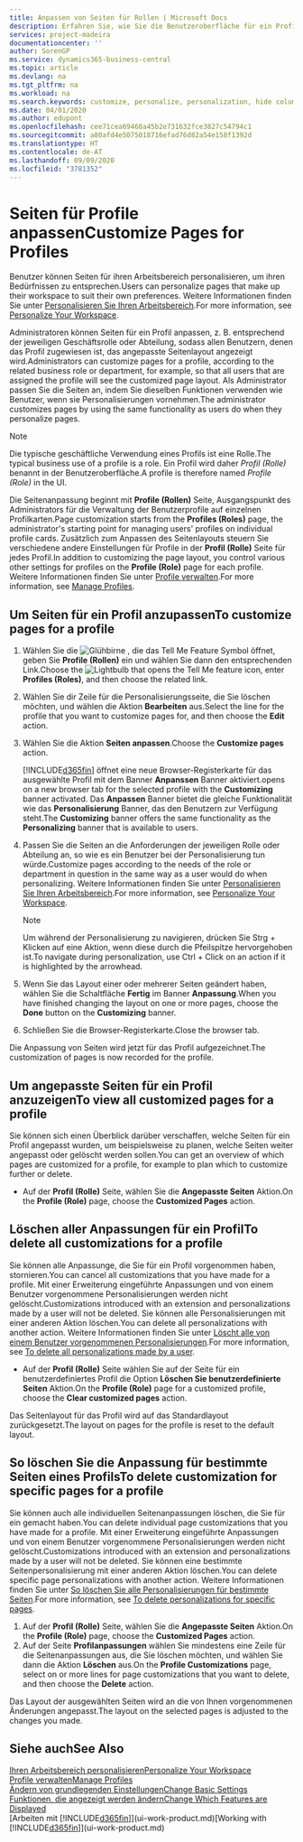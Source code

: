 ```yaml
---
title: Anpassen von Seiten für Rollen | Microsoft Docs
description: Erfahren Sie, wie Sie die Benutzeroberfläche für ein Profil (eine Rolle) anpassen, sodass allen Benutzern, die diese Rolle zugewiesen haben, ein benutzerdefinierter Arbeitsbereich angezeigt wird.
services: project-madeira
documentationcenter: ''
author: SorenGP
ms.service: dynamics365-business-central
ms.topic: article
ms.devlang: na
ms.tgt_pltfrm: na
ms.workload: na
ms.search.keywords: customize, personalize, personalization, hide columns, remove fields, move fields
ms.date: 04/01/2020
ms.author: edupont
ms.openlocfilehash: cee71cea69468a45b2e731632fce3827c54794c1
ms.sourcegitcommit: a80afd4e5075018716efad76d82a54e158f1392d
ms.translationtype: HT
ms.contentlocale: de-AT
ms.lasthandoff: 09/09/2020
ms.locfileid: "3781352"
---
```

# <a name="customize-pages-for-profiles"></a><span data-ttu-id="fadc6-103">Seiten für Profile anpassen</span><span class="sxs-lookup"><span data-stu-id="fadc6-103">Customize Pages for Profiles</span></span>
<span data-ttu-id="fadc6-104">Benutzer können Seiten für ihren Arbeitsbereich personalisieren, um ihren Bedürfnissen zu entsprechen.</span><span class="sxs-lookup"><span data-stu-id="fadc6-104">Users can personalize pages that make up their workspace to suit their own preferences.</span></span> <span data-ttu-id="fadc6-105">Weitere Informationen finden Sie unter [Personalisieren Sie Ihren Arbeitsbereich](ui-personalization-user.md).</span><span class="sxs-lookup"><span data-stu-id="fadc6-105">For more information, see [Personalize Your Workspace](ui-personalization-user.md).</span></span>

<span data-ttu-id="fadc6-106">Administratoren können Seiten für ein Profil anpassen, z. B. entsprechend der jeweiligen Geschäftsrolle oder Abteilung, sodass allen Benutzern, denen das Profil zugewiesen ist, das angepasste Seitenlayout angezeigt wird.</span><span class="sxs-lookup"><span data-stu-id="fadc6-106">Administrators can customize pages for a profile, according to the related business role or department, for example, so that all users that are assigned the profile will see the customized page layout.</span></span> <span data-ttu-id="fadc6-107">Als Administrator passen Sie die Seiten an, indem Sie dieselben Funktionen verwenden wie Benutzer, wenn sie Personalisierungen vornehmen.</span><span class="sxs-lookup"><span data-stu-id="fadc6-107">The administrator customizes pages by using the same functionality as users do when they personalize pages.</span></span>

> [!NOTE]
> <span data-ttu-id="fadc6-108">Die typische geschäftliche Verwendung eines Profils ist eine Rolle.</span><span class="sxs-lookup"><span data-stu-id="fadc6-108">The typical business use of a profile is a role.</span></span> <span data-ttu-id="fadc6-109">Ein Profil wird daher *Profil (Rolle)* benannt in der Benutzeroberfläche.</span><span class="sxs-lookup"><span data-stu-id="fadc6-109">A profile is therefore named *Profile (Role)* in the UI.</span></span>

<span data-ttu-id="fadc6-110">Die Seitenanpassung beginnt mit **Profile (Rollen)** Seite, Ausgangspunkt des Administrators für die Verwaltung der Benutzerprofile auf einzelnen Profilkarten.</span><span class="sxs-lookup"><span data-stu-id="fadc6-110">Page customization starts from the **Profiles (Roles)** page, the administrator's starting point for managing users' profiles on individual profile cards.</span></span> <span data-ttu-id="fadc6-111">Zusätzlich zum Anpassen des Seitenlayouts steuern Sie verschiedene andere Einstellungen für Profile in der **Profil (Rolle)** Seite für jedes Profil.</span><span class="sxs-lookup"><span data-stu-id="fadc6-111">In addition to customizing the page layout, you control various other settings for profiles on the **Profile (Role)** page for each profile.</span></span> <span data-ttu-id="fadc6-112">Weitere Informationen finden Sie unter [Profile verwalten](admin-users-profiles-roles.md).</span><span class="sxs-lookup"><span data-stu-id="fadc6-112">For more information, see [Manage Profiles](admin-users-profiles-roles.md).</span></span>

## <a name="to-customize-pages-for-a-profile"></a><span data-ttu-id="fadc6-113">Um Seiten für ein Profil anzupassen</span><span class="sxs-lookup"><span data-stu-id="fadc6-113">To customize pages for a profile</span></span>
1. <span data-ttu-id="fadc6-114">Wählen Sie die ![Glühbirne , die das Tell Me Feature](media/ui-search/search_small.png "Tell Me-Funktion") Symbol öffnet, geben Sie **Profile (Rollen)** ein und wählen Sie dann den entsprechenden Link.</span><span class="sxs-lookup"><span data-stu-id="fadc6-114">Choose the ![Lightbulb that opens the Tell Me feature](media/ui-search/search_small.png "Tell me what you want to do") icon, enter **Profiles (Roles)**, and then choose the related link.</span></span>
2. <span data-ttu-id="fadc6-115">Wählen Sie dir Zeile für die Personalisierungsseite, die Sie löschen möchten, und wählen die Aktion **Bearbeiten** aus.</span><span class="sxs-lookup"><span data-stu-id="fadc6-115">Select the line for the profile that you want to customize pages for, and then choose the **Edit** action.</span></span>
3. <span data-ttu-id="fadc6-116">Wählen Sie die Aktion **Seiten anpassen**.</span><span class="sxs-lookup"><span data-stu-id="fadc6-116">Choose the **Customize pages** action.</span></span>

    [!INCLUDE[d365fin](includes/d365fin_md.md)] <span data-ttu-id="fadc6-117">öffnet eine neue Browser-Registerkarte für das ausgewählte Profil mit dem Banner **Anpanssen** Banner aktiviert.</span><span class="sxs-lookup"><span data-stu-id="fadc6-117">opens on a new browser tab for the selected profile with the **Customizing** banner activated.</span></span> <span data-ttu-id="fadc6-118">Das **Anpassen** Banner bietet die gleiche Funktionalität wie das **Personalisierung** Banner, das den Benutzern zur Verfügung steht.</span><span class="sxs-lookup"><span data-stu-id="fadc6-118">The **Customizing** banner offers the same functionality as the **Personalizing** banner that is available to users.</span></span>

4. <span data-ttu-id="fadc6-119">Passen Sie die Seiten an die Anforderungen der jeweiligen Rolle oder Abteilung an, so wie es ein Benutzer bei der Personalisierung tun würde.</span><span class="sxs-lookup"><span data-stu-id="fadc6-119">Customize pages according to the needs of the role or department in question in the same way as a user would do when personalizing.</span></span> <span data-ttu-id="fadc6-120">Weitere Informationen finden Sie unter [Personalisieren Sie Ihren Arbeitsbereich](ui-personalization-user.md).</span><span class="sxs-lookup"><span data-stu-id="fadc6-120">For more information, see [Personalize Your Workspace](ui-personalization-user.md).</span></span>

    > [!NOTE]
    > <span data-ttu-id="fadc6-121">Um während der Personalisierung zu navigieren, drücken Sie Strg + Klicken auf eine Aktion, wenn diese durch die Pfeilspitze hervorgehoben ist.</span><span class="sxs-lookup"><span data-stu-id="fadc6-121">To navigate during personalization, use Ctrl + Click on an action if it is highlighted by the arrowhead.</span></span>

5. <span data-ttu-id="fadc6-122">Wenn Sie das Layout einer oder mehrerer Seiten geändert haben, wählen Sie die Schaltfläche **Fertig** im Banner **Anpassung**.</span><span class="sxs-lookup"><span data-stu-id="fadc6-122">When you have finished changing the layout on one or more pages, choose the **Done** button on the **Customizing** banner.</span></span>
6. <span data-ttu-id="fadc6-123">Schließen Sie die Browser-Registerkarte.</span><span class="sxs-lookup"><span data-stu-id="fadc6-123">Close the browser tab.</span></span>

<span data-ttu-id="fadc6-124">Die Anpassung von Seiten wird jetzt für das Profil aufgezeichnet.</span><span class="sxs-lookup"><span data-stu-id="fadc6-124">The customization of pages is now recorded for the profile.</span></span>

## <a name="to-view-all-customized-pages-for-a-profile"></a><span data-ttu-id="fadc6-125">Um angepasste Seiten für ein Profil anzuzeigen</span><span class="sxs-lookup"><span data-stu-id="fadc6-125">To view all customized pages for a profile</span></span>
<span data-ttu-id="fadc6-126">Sie können sich einen Überblick darüber verschaffen, welche Seiten für ein Profil angepasst wurden, um beispielsweise zu planen, welche Seiten weiter angepasst oder gelöscht werden sollen.</span><span class="sxs-lookup"><span data-stu-id="fadc6-126">You can get an overview of which pages are customized for a profile, for example to plan which to customize further or delete.</span></span>

- <span data-ttu-id="fadc6-127">Auf der **Profil (Rolle)** Seite, wählen Sie die **Angepasste Seiten** Aktion.</span><span class="sxs-lookup"><span data-stu-id="fadc6-127">On the **Profile (Role)** page, choose the **Customized Pages** action.</span></span>

## <a name="to-delete-all-customizations-for-a-profile"></a><span data-ttu-id="fadc6-128">Löschen aller Anpassungen für ein Profil</span><span class="sxs-lookup"><span data-stu-id="fadc6-128">To delete all customizations for a profile</span></span>
<span data-ttu-id="fadc6-129">Sie können alle Anpassunge, die Sie für ein Profil vorgenommen haben, stornieren.</span><span class="sxs-lookup"><span data-stu-id="fadc6-129">You can cancel all customizations that you have made for a profile.</span></span> <span data-ttu-id="fadc6-130">Mit einer Erweiterung eingeführte Anpassungen und von einem Benutzer vorgenommene Personalisierungen werden nicht gelöscht.</span><span class="sxs-lookup"><span data-stu-id="fadc6-130">Customizations introduced with an extension and personalizations made by a user will not be deleted.</span></span> <span data-ttu-id="fadc6-131">Sie können alle Personalisierungen mit einer anderen Aktion löschen.</span><span class="sxs-lookup"><span data-stu-id="fadc6-131">You can delete all personalizations with another action.</span></span> <span data-ttu-id="fadc6-132">Weitere Informationen finden Sie unter [Löscht alle von einem Benutzer vorgenommenen Personalisierungen](admin-users-profiles-roles.md#to-delete-all-personalizations-made-by-a-user).</span><span class="sxs-lookup"><span data-stu-id="fadc6-132">For more information, see [To delete all personalizations made by a user](admin-users-profiles-roles.md#to-delete-all-personalizations-made-by-a-user).</span></span>

- <span data-ttu-id="fadc6-133">Auf der **Profil (Rolle)** Seite wählen Sie auf der Seite für ein benutzerdefiniertes Profil die Option **Löschen Sie benutzerdefinierte Seiten** Aktion.</span><span class="sxs-lookup"><span data-stu-id="fadc6-133">On the **Profile (Role)** page for a customized profile, choose the **Clear customized pages** action.</span></span>

<span data-ttu-id="fadc6-134">Das Seitenlayout für das Profil wird auf das Standardlayout zurückgesetzt.</span><span class="sxs-lookup"><span data-stu-id="fadc6-134">The layout on pages for the profile is reset to the default layout.</span></span>  

## <a name="to-delete-customization-for-specific-pages-for-a-profile"></a><span data-ttu-id="fadc6-135">So löschen Sie die Anpassung für bestimmte Seiten eines Profils</span><span class="sxs-lookup"><span data-stu-id="fadc6-135">To delete customization for specific pages for a profile</span></span>
<span data-ttu-id="fadc6-136">Sie können auch alle individuellen Seitenanpassungen löschen, die Sie für ein gemacht haben.</span><span class="sxs-lookup"><span data-stu-id="fadc6-136">You can delete individual page customizations that you have made for a profile.</span></span> <span data-ttu-id="fadc6-137">Mit einer Erweiterung eingeführte Anpassungen und von einem Benutzer vorgenommene Personalisierungen werden nicht gelöscht.</span><span class="sxs-lookup"><span data-stu-id="fadc6-137">Customizations introduced with an extension and personalizations made by a user will not be deleted.</span></span> <span data-ttu-id="fadc6-138">Sie können eine bestimmte Seitenpersonalisierung mit einer anderen Aktion löschen.</span><span class="sxs-lookup"><span data-stu-id="fadc6-138">You can delete specific page personalizations with another action.</span></span> <span data-ttu-id="fadc6-139">Weitere Informationen finden Sie unter [So löschen Sie alle Personalisierungen für bestimmte Seiten](admin-users-profiles-roles.md#to-delete-personalizations-for-specific-pages).</span><span class="sxs-lookup"><span data-stu-id="fadc6-139">For more information, see [To delete personalizations for specific pages](admin-users-profiles-roles.md#to-delete-personalizations-for-specific-pages).</span></span>

1. <span data-ttu-id="fadc6-140">Auf der **Profil (Rolle)** Seite, wählen Sie die **Angepasste Seiten** Aktion.</span><span class="sxs-lookup"><span data-stu-id="fadc6-140">On the **Profile (Role)** page, choose the **Customized Pages** action.</span></span>
2. <span data-ttu-id="fadc6-141">Auf der Seite **Profilanpassungen** wählen Sie mindestens eine Zeile für die Seitenanpassungen aus, die Sie löschen möchten, und wählen Sie dann die Aktion **Löschen** aus.</span><span class="sxs-lookup"><span data-stu-id="fadc6-141">On the **Profile Customizations** page, select on or more lines for page customizations that you want to delete, and then choose the **Delete** action.</span></span>

<span data-ttu-id="fadc6-142">Das Layout der ausgewählten Seiten wird an die von Ihnen vorgenommenen Änderungen angepasst.</span><span class="sxs-lookup"><span data-stu-id="fadc6-142">The layout on the selected pages is adjusted to the changes you made.</span></span>

## <a name="see-also"></a><span data-ttu-id="fadc6-143">Siehe auch</span><span class="sxs-lookup"><span data-stu-id="fadc6-143">See Also</span></span>
[<span data-ttu-id="fadc6-144">Ihren Arbeitsbereich personalisieren</span><span class="sxs-lookup"><span data-stu-id="fadc6-144">Personalize Your Workspace</span></span>](ui-personalization-user.md)  
[<span data-ttu-id="fadc6-145">Profile verwalten</span><span class="sxs-lookup"><span data-stu-id="fadc6-145">Manage Profiles</span></span>](admin-users-profiles-roles.md)  
[<span data-ttu-id="fadc6-146">Ändern von grundlegenden Einstellungen</span><span class="sxs-lookup"><span data-stu-id="fadc6-146">Change Basic Settings</span></span>](ui-change-basic-settings.md)  
[<span data-ttu-id="fadc6-147">Funktionen, die angezeigt werden ändern</span><span class="sxs-lookup"><span data-stu-id="fadc6-147">Change Which Features are Displayed</span></span>](ui-experiences.md)  
<span data-ttu-id="fadc6-148">[Arbeiten mit [!INCLUDE[d365fin](includes/d365fin_md.md)]](ui-work-product.md)</span><span class="sxs-lookup"><span data-stu-id="fadc6-148">[Working with [!INCLUDE[d365fin](includes/d365fin_md.md)]](ui-work-product.md)</span></span>  
